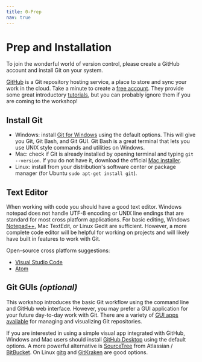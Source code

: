 ```yaml
---
title: 0-Prep
nav: true
---
```


# Prep and Installation 

To join the wonderful world of version control, please create a GitHub account and install Git on your system.

[GitHub](https://github.com/) is a Git repository hosting service, a place to store and sync your work in the cloud. 
Take a minute to create a [free account](https://github.com/join).
They provide some great introductory [tutorials](https://guides.github.com/), but you can probably ignore them if you are coming to the workshop!

## Install Git

- Windows: install [Git for Windows](https://git-for-windows.github.io/) using the default options. This will give you Git, Git Bash, and Git GUI. Git Bash is a great terminal that lets you use UNIX style commands and utilities on Windows.
- Mac: check if Git is already installed by opening terminal and typing `git --version`. If you do not have it, download the official [Mac installer](https://git-scm.com/downloads).
- Linux: install from your distribution's software center or package manager (for Ubuntu `sudo apt-get install git`).

## Text Editor

When working with code you should have a good text editor.
Windows notepad does not handle UTF-8 encoding or UNIX line endings that are standard for most cross platform applications. 
For basic editing, Windows [Notepad++](https://notepad-plus-plus.org/), Mac TextEdit, or Linux Gedit are sufficient.
However, a more complete code editor will be helpful for working on projects and will likely have built in features to work with Git.

Open-source cross platform suggestions:
- [Visual Studio Code](https://code.visualstudio.com/)
- [Atom](https://atom.io/)

## Git GUIs *(optional)*

This workshop introduces the basic Git workflow using the command line and GitHub web interface. 
However, you may prefer a GUI application for your future day-to-day work with Git.
There are a variety of [GUI apps available](https://git-scm.com/downloads/guis) for managing and visualizing Git repositories.

If you are interested in using a simple visual app integrated with GitHub, Windows and Mac users should install [GitHub Desktop](https://desktop.github.com/) using the default options.
A more powerful alternative is [SourceTree](https://www.sourcetreeapp.com/) from Atlassian / [BitBucket](https://bitbucket.org/).
On Linux [gitg](https://wiki.gnome.org/Apps/Gitg/) and [GitKraken](https://www.gitkraken.com/) are good options.
